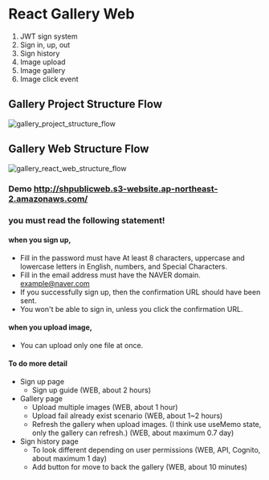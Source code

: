 # React Gallery Web 

1. JWT sign system
2. Sign in, up, out
3. Sign history
4. Image upload
5. Image gallery
6. Image click event

## Gallery Project Structure Flow
![gallery_project_structure_flow](https://user-images.githubusercontent.com/34882947/92339827-fae0a680-f0f2-11ea-90d4-33d8ac8aedf6.PNG)

## Gallery Web Structure Flow
![gallery_react_web_structure_flow](https://user-images.githubusercontent.com/34882947/92339890-485d1380-f0f3-11ea-81d0-d6ae934ee6fe.PNG)

### Demo http://shpublicweb.s3-website.ap-northeast-2.amazonaws.com/
### you must read the following statement!
#### when you sign up,  
- Fill in the password must have At least 8 characters, uppercase and lowercase letters in English, numbers, and Special Characters.  
- Fill in the email address must have the NAVER domain. <example@naver.com>  
- If you successfully sign up, then the confirmation URL should have been sent.
- You won't be able to sign in, unless you click the confirmation URL.

#### when you upload image,
- You can upload only one file at once.

#### To do more detail
- Sign up page
	- Sign up guide (WEB, about 2 hours)
- Gallery page
	- Upload multiple images (WEB, about 1 hour)
	- Upload fail already exist scenario (WEB, about 1~2 hours)
	- Refresh the gallery when upload images. (I think use useMemo state, only the gallery can refresh.) (WEB, about maximum 0.7 day)
- Sign history page
	- To look different depending on user permissions (WEB, API, Cognito, about maximum 1 day)
	- Add button for move to back the gallery (WEB, about 10 minutes)